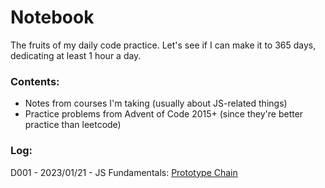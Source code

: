 # Notebook
The fruits of my daily code practice. Let's see if I can make it to 365 days, dedicating at least 1 hour a day.

### Contents:
- Notes from courses I'm taking (usually about JS-related things)
- Practice problems from Advent of Code 2015+ (since they're better practice than leetcode)

### Log:
D001 - 2023/01/21 - JS Fundamentals: [Prototype Chain](https://github.com/gsot1/notebook/blob/main/01_FSjs/04_PrototypeChain.js)